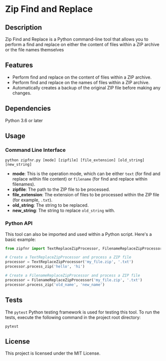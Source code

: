 # Zip Find and Replace

## Description
Zip Find and Replace is a Python command-line tool that allows you to perform a find and replace on either the content of files within a ZIP archive or the file names themselves

## Features
- Perform find and replace on the content of files within a ZIP archive.
- Perform find and replace on the names of files within a ZIP archive.
- Automatically creates a backup of the original ZIP file before making any changes.

## Dependencies
Python 3.6 or later

## Usage

### Command Line Interface

```
python zipfnr.py [mode] [zipfile] [file_extension] [old_string] [new_string]
```

- **mode**: This is the operation mode, which can be either `text` (for find and replace within file content) or `filename` (for find and replace within filenames).
- **zipfile**: The path to the ZIP file to be processed.
- **file_extension**: The extension of files to be processed within the ZIP file (for example, `.txt`).
- **old_string**: The string to be replaced.
- **new_string**: The string to replace `old_string` with.

### Python API

This tool can also be imported and used within a Python script. Here's a basic example:

```python
from zipfnr import TextReplaceZipProcessor, FilenameReplaceZipProcessor

# Create a TextReplaceZipProcessor and process a ZIP file
processor = TextReplaceZipProcessor('my_file.zip', '.txt')
processor.process_zip('hello', 'hi')

# Create a FilenameReplaceZipProcessor and process a ZIP file
processor = FilenameReplaceZipProcessor('my_file.zip', '.txt')
processor.process_zip('old_name', 'new_name')
```

## Tests
The `pytest` Python testing framework is used for testing this tool. To run the tests, execute the following command in the project root directory:

```
pytest
```

## License
This project is licensed under the MIT License.